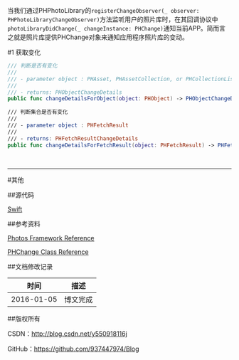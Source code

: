 当我们通过PHPhotoLibrary的`registerChangeObserver(_ observer: PHPhotoLibraryChangeObserver)`方法监听用户的照片库时，在其回调协议中`photoLibraryDidChange(_ changeInstance: PHChange)`通知当前APP。简而言之就是照片库提供PHChange对象来通知应用程序照片库的变动。

#1 获取变化

```swift
/// 判断是否有变化
///
/// - parameter object : PHAsset, PHAssetCollection, or PHCollectionList object.
///
/// - returns: PHObjectChangeDetails
public func changeDetailsForObject(object: PHObject) -> PHObjectChangeDetails?
    
/// 判断集合是否有变化
///
/// - parameter object : PHFetchResult
///
/// - returns: PHFetchResultChangeDetails
public func changeDetailsForFetchResult(object: PHFetchResult) -> PHFetchResultChangeDetails?
```

&#160;

----------

#其他

##源代码

[Swift](https://github.com/937447974/Swift)

##参考资料

[Photos Framework Reference](https://developer.apple.com/library/ios/documentation/Photos/Reference/Photos_Framework/index.html)

[PHChange Class Reference](https://developer.apple.com/library/ios/documentation/Photos/Reference/PHChange_Class/index.html)

##文档修改记录

| 时间 | 描述 |
| ---- | ---- |
| 2016-01-05 | 博文完成 |

##版权所有

CSDN：http://blog.csdn.net/y550918116j

GitHub：https://github.com/937447974/Blog